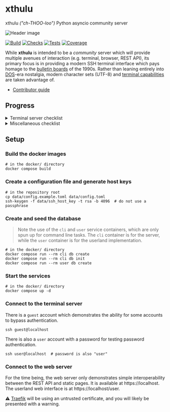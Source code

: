 # xthulu

xthulu _("ch-THOO-loo")_ Python asyncio community server

![Header image](https://github.com/haliphax/xthulu/raw/assets/xthulu.jpg)

[![Build](https://img.shields.io/github/actions/workflow/status/haliphax/xthulu/docker-build.yml?label=Build)](https://github.com/haliphax/xthulu/actions/workflows/docker-build.yml)
[![Checks](https://img.shields.io/github/actions/workflow/status/haliphax/xthulu/checks.yml?label=Checks)](https://github.com/haliphax/xthulu/actions/workflows/checks.yml)
[![Tests](https://img.shields.io/github/actions/workflow/status/haliphax/xthulu/tests.yml?label=Tests)](https://github.com/haliphax/xthulu/actions/workflows/tests.yml)
[![Coverage](https://img.shields.io/coverallsCoverage/github/haliphax/xthulu?label=Coverage)](https://coveralls.io/github/haliphax/xthulu)

While **xthulu** is intended to be a _community_ server which will provide
multiple avenues of interaction (e.g. terminal, browser, REST API), its primary
focus is in providing a modern SSH terminal interface which pays homage to the
[bulletin boards][] of the 1990s. Rather than leaning entirely into [DOS][]-era
nostalgia, modern character sets (UTF-8) and [terminal capabilities][] are taken
advantage of.

- [Contributor guide][]

## Progress

<details>
<summary>Terminal server checklist</summary>

### Terminal server

- [x] SSH server ([AsyncSSH][])
  - [x] Password authentication
  - [x] Guest (no-auth) users
  - [ ] Key authentication
- [x] PROXY v1 support
- [ ] SCP subsystem
- [ ] SFTP subsystem
- [x] Userland script stack
  - [x] Goto
  - [x] Gosub
  - [x] Exception handling
- [x] Terminal library ([rich][])
  - [x] Adapt for SSH session usage
- [ ] UI components ([textual][])
  - [x] Adapt for SSH session usage
  - [ ] File browser
  - [ ] Message interface

</details>

<details>
<summary>Miscellaneous checklist</summary>

### Miscellaneous

- [x] Container proxy ([Traefik][])
- [ ] HTTP server ([uvicorn][])
  - [x] Userland
  - [x] Static files
  - [ ] REST API
    - [x] Web framework ([APIFlask][])
    - [ ] Implementation
- [ ] IPC
  - [x] Session events queue
  - [x] Methods for manipulating queue (querying specific events, etc.)
  - [ ] Can target other sessions and send them events (gosub/goto, chat
        requests, IM, etc.)
  - [ ] Server events queue (IPC coordination, etc.)
  - [x] Locks (IPC semaphore)
  - [ ] Global IPC (CLI, web, etc.) via Redis PubSub
- [ ] Data layer
  - [x] PostgreSQL for data
  - [x] Asynchronous ORM ([GINO][])
  - [x] User model
  - [ ] Message bases
  - [ ] Simple pickle table ("The Pile") for miscellaneous data storage

</details>

## Setup

### Build the docker images

```shell
# in the docker/ directory
docker compose build
```

### Create a configuration file and generate host keys

```shell
# in the repository root
cp data/config.example.toml data/config.toml
ssh-keygen -f data/ssh_host_key -t rsa -b 4096  # do not use a passphrase
```

### Create and seed the database

> Note the use of the `cli` and `user` service containers, which are only spun
> up for command line tasks. The `cli` container is for the server, while the
> `user` container is for the userland implementation.

```shell
# in the docker/ directory
docker compose run --rm cli db create
docker compose run --rm cli db init
docker compose run --rm user db create
```

### Start the services

```shell
# in the docker/ directory
docker compose up -d
```

### Connect to the terminal server

There is a `guest` account which demonstrates the ability for some accounts to
bypass authentication.

```shell
ssh guest@localhost
```

There is also a `user` account with a password for testing password
authentication.

```shell
ssh user@localhost  # password is also "user"
```

### Connect to the web server

For the time being, the web server only demonstrates simple interoperability
between the REST API and static pages. It is available at https://localhost. The
userland web interface is at https://localhost/user.

⚠️ [Traefik][] will be using an untrusted certificate, and you will likely be
presented with a warning.

[apiflask]: https://apiflask.com
[asyncssh]: https://asyncssh.readthedocs.io/en/latest/
[blessed]: https://blessed.readthedocs.io/en/latest/intro.html
[bulletin boards]: https://archive.org/details/BBS.The.Documentary
[contributor guide]: ./CONTRIBUTING.md
[dos]: https://en.wikipedia.org/wiki/MS-DOS
[gino]: https://python-gino.org
[rich]: https://rich.readthedocs.io/en/latest/
[terminal capabilities]: https://en.wikipedia.org/wiki/Terminal_capabilities
[textual]: https://github.com/Textualize/textual
[traefik]: https://traefik.io/traefik
[uvicorn]: https://www.uvicorn.org
